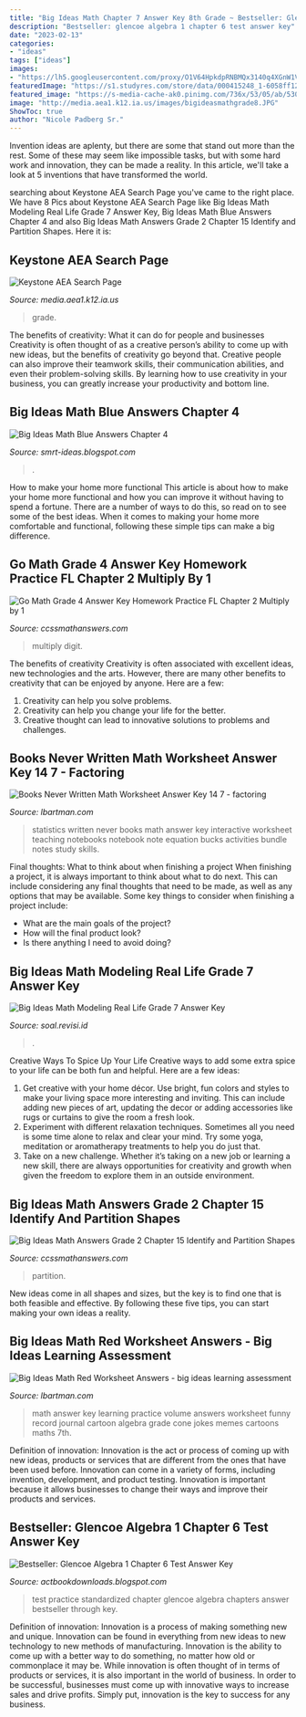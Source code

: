 ```yaml
---
title: "Big Ideas Math Chapter 7 Answer Key 8th Grade ~ Bestseller: Glencoe Algebra 1 Chapter 6 Test Answer Key"
description: "Bestseller: glencoe algebra 1 chapter 6 test answer key"
date: "2023-02-13"
categories:
- "ideas"
tags: ["ideas"]
images:
- "https://lh5.googleusercontent.com/proxy/O1V64HpkdpRNBMQx3140q4XGnW1V8US8om9hqf7R8HKzLhkm-hv4J8vVSyH7osIPzFb0Hz7ae8hX5AekvPXQF4LUCuKdjSbEaFSKAxBcUrzOtsXkR7Ytow=w1200-h630-p-k-no-nu"
featuredImage: "https://s1.studyres.com/store/data/000415248_1-6058ff12e1876b02b1c1c76702ba1432.png"
featured_image: "https://s-media-cache-ak0.pinimg.com/736x/53/05/ab/5305ab42b734405a5b92c89ecf3516c7.jpg"
image: "http://media.aea1.k12.ia.us/images/bigideasmathgrade8.JPG"
ShowToc: true
author: "Nicole Padberg Sr."
---
```



Invention ideas are aplenty, but there are some that stand out more than the rest. Some of these may seem like impossible tasks, but with some hard work and innovation, they can be made a reality. In this article, we'll take a look at 5 inventions that have transformed the world.

	

		
searching about Keystone AEA Search Page you've came to the right place. We have 8 Pics about Keystone AEA Search Page like Big Ideas Math Modeling Real Life Grade 7 Answer Key, Big Ideas Math Blue Answers Chapter 4 and also Big Ideas Math Answers Grade 2 Chapter 15 Identify and Partition Shapes. Here it is:
		
    
## Keystone AEA Search Page

<img loading=lazy src="http://media.aea1.k12.ia.us/images/bigideasmathgrade8.JPG" onerror="this.onerror=null;this.src='https://tse1.mm.bing.net/th?id=OIP.DlMtmqoyNBrLDxmLxJeeHgHaEj&amp;pid=15.1';" alt="Keystone AEA Search Page">

_Source: media.aea1.k12.ia.us_

>grade. 

	

The benefits of creativity: What it can do for people and businesses
Creativity is often thought of as a creative person’s ability to come up with new ideas, but the benefits of creativity go beyond that. Creative people can also improve their teamwork skills, their communication abilities, and even their problem-solving skills. By learning how to use creativity in your business, you can greatly increase your productivity and bottom line.

    
## Big Ideas Math Blue Answers Chapter 4

<img loading=lazy src="https://lh5.googleusercontent.com/proxy/O1V64HpkdpRNBMQx3140q4XGnW1V8US8om9hqf7R8HKzLhkm-hv4J8vVSyH7osIPzFb0Hz7ae8hX5AekvPXQF4LUCuKdjSbEaFSKAxBcUrzOtsXkR7Ytow=w1200-h630-p-k-no-nu" onerror="this.onerror=null;this.src='https://tse4.mm.bing.net/th?id=OIP.B6VIJ1NY-N8uPvTuG6ixOQHaIm&amp;pid=15.1';" alt="Big Ideas Math Blue Answers Chapter 4">

_Source: smrt-ideas.blogspot.com_

>. 

	

How to make your home more functional
This article is about how to make your home more functional and how you can improve it without having to spend a fortune. There are a number of ways to do this, so read on to see some of the best ideas. When it comes to making your home more comfortable and functional, following these simple tips can make a big difference.

    
## Go Math Grade 4 Answer Key Homework Practice FL Chapter 2 Multiply By 1

<img loading=lazy src="https://ccssmathanswers.com/wp-content/uploads/2020/10/go-math-grade-4-chapter-2-multiply-by-1-digit-numbers-pages-21-47-answer-key.jpeg" onerror="this.onerror=null;this.src='https://tse1.mm.bing.net/th?id=OIP.ihkxLri4EE5dts5zxBJj3AHaEK&amp;pid=15.1';" alt="Go Math Grade 4 Answer Key Homework Practice FL Chapter 2 Multiply by 1">

_Source: ccssmathanswers.com_

>multiply digit. 

	

The benefits of creativity
Creativity is often associated with excellent ideas, new technologies and the arts. However, there are many other benefits to creativity that can be enjoyed by anyone. Here are a few: 
1. Creativity can help you solve problems.
2. Creativity can help you change your life for the better.
3. Creative thought can lead to innovative solutions to problems and challenges.

    
## Books Never Written Math Worksheet Answer Key 14 7 - Factoring

<img loading=lazy src="https://s-media-cache-ak0.pinimg.com/736x/53/05/ab/5305ab42b734405a5b92c89ecf3516c7.jpg" onerror="this.onerror=null;this.src='https://tse1.mm.bing.net/th?id=OIP.YfA2875B6WcGk1rnZ4sQOgHaJl&amp;pid=15.1';" alt="Books Never Written Math Worksheet Answer Key 14 7 - factoring">

_Source: lbartman.com_

>statistics written never books math answer key interactive worksheet teaching notebooks notebook note equation bucks activities bundle notes study skills. 

	

Final thoughts: What to think about when finishing a project
When finishing a project, it is always important to think about what to do next. This can include considering any final thoughts that need to be made, as well as any options that may be available. Some key things to consider when finishing a project include:
- What are the main goals of the project?
- How will the final product look?
- Is there anything I need to avoid doing?

    
## Big Ideas Math Modeling Real Life Grade 7 Answer Key

<img loading=lazy src="https://images-na.ssl-images-amazon.com/images/I/51TLbrXZ89L._SX258_BO1,204,203,200_.jpg" onerror="this.onerror=null;this.src='https://tse2.mm.bing.net/th?id=OIP.9bJy52J1gxY-jndniHHHfwAAAA&amp;pid=15.1';" alt="Big Ideas Math Modeling Real Life Grade 7 Answer Key">

_Source: soal.revisi.id_

>. 

	

Creative Ways To Spice Up Your Life
Creative ways to add some extra spice to your life can be both fun and helpful. Here are a few ideas: 
1. Get creative with your home décor. Use bright, fun colors and styles to make your living space more interesting and inviting. This can include adding new pieces of art, updating the decor or adding accessories like rugs or curtains to give the room a fresh look. 
2. Experiment with different relaxation techniques. Sometimes all you need is some time alone to relax and clear your mind. Try some yoga, meditation or aromatherapy treatments to help you do just that. 
3. Take on a new challenge. Whether it’s taking on a new job or learning a new skill, there are always opportunities for creativity and growth when given the freedom to explore them in an outside environment. 

    
## Big Ideas Math Answers Grade 2 Chapter 15 Identify And Partition Shapes

<img loading=lazy src="https://ccssmathanswers.com/wp-content/uploads/2020/12/Big-Ideas-Math-Answer-Key-Grade-2-Chapter-15-Identify-and-Partition-Shapes-v-6-300x249.png" onerror="this.onerror=null;this.src='https://tse1.mm.bing.net/th?id=OIP.j1c92HvQ2yOjlWs71apSwAAAAA&amp;pid=15.1';" alt="Big Ideas Math Answers Grade 2 Chapter 15 Identify and Partition Shapes">

_Source: ccssmathanswers.com_

>partition. 

	

New ideas come in all shapes and sizes, but the key is to find one that is both feasible and effective. By following these five tips, you can start making your own ideas a reality.

    
## Big Ideas Math Red Worksheet Answers - Big Ideas Learning Assessment

<img loading=lazy src="https://s-media-cache-ak0.pinimg.com/736x/33/d4/52/33d45286046cd915686b1c811dfdc2ec.jpg" onerror="this.onerror=null;this.src='https://tse1.mm.bing.net/th?id=OIP.iMK0vfwJ8Q2vLgvm5mfrVQHaHR&amp;pid=15.1';" alt="Big Ideas Math Red Worksheet Answers - big ideas learning assessment">

_Source: lbartman.com_

>math answer key learning practice volume answers worksheet funny record journal cartoon algebra grade cone jokes memes cartoons maths 7th. 

	

Definition of innovation:
Innovation is the act or process of coming up with new ideas, products or services that are different from the ones that have been used before. Innovation can come in a variety of forms, including invention, development, and product testing. Innovation is important because it allows businesses to change their ways and improve their products and services.

    
## Bestseller: Glencoe Algebra 1 Chapter 6 Test Answer Key

<img loading=lazy src="https://s1.studyres.com/store/data/000415248_1-6058ff12e1876b02b1c1c76702ba1432.png" onerror="this.onerror=null;this.src='https://tse1.mm.bing.net/th?id=OIP.poGAlvLbCPzbE-_Y5VbCZAHaJf&amp;pid=15.1';" alt="Bestseller: Glencoe Algebra 1 Chapter 6 Test Answer Key">

_Source: actbookdownloads.blogspot.com_

>test practice standardized chapter glencoe algebra chapters answer bestseller through key. 

	

Definition of innovation:
Innovation is a process of making something new and unique. Innovation can be found in everything from new ideas to new technology to new methods of manufacturing. Innovation is the ability to come up with a better way to do something, no matter how old or commonplace it may be.
While innovation is often thought of in terms of products or services, it is also important in the world of business. In order to be successful, businesses must come up with innovative ways to increase sales and drive profits. Simply put, innovation is the key to success for any business.

